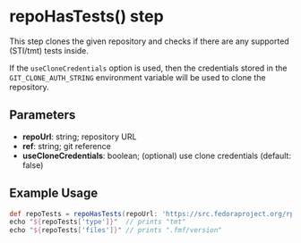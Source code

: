 # repoHasTests() step

This step clones the given repository and checks if there are any supported (STI/tmt) tests inside.

If the `useCloneCredentials` option is used, then the credentials stored in the `GIT_CLONE_AUTH_STRING`
environment variable will be used to clone the repository.

## Parameters

* **repoUrl**: string; repository URL
* **ref**: string; git reference
* **useCloneCredentials**: boolean; (optional) use clone credentials (default: false)

## Example Usage

```groovy
def repoTests = repoHasTests(repoUrl: 'https://src.fedoraproject.org/rpms/tmt.git', ref: 'e2d36dbb871c9faf9dae3d85c3ec8ed993a37f5c')
echo "${repoTests['type']}"  // prints "tmt"
echo "${repoTests['files']}" // prints ".fmf/version"
```
